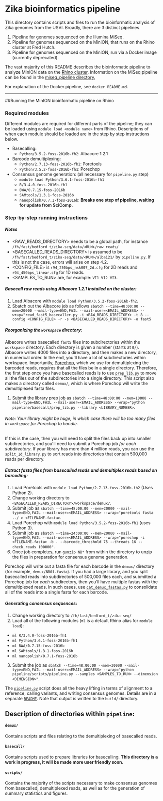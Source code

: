 # Zika bioinformatics pipeline

This directory contains scripts and files to run the bioinformatic analysis of Zika genomes from the USVI. Broadly, there are 3 distinct pipelines.

  1) Pipeline for genomes sequenced on the Illumina MiSeq.
  2) Pipeline for genomes sequenced on the MinION, that runs on the Rhino cluster at Fred Hutch.
  3) Pipeline for genomes sequenced on the MinION, run via a Docker image (currently deprecated).

The vast majority of this README describes the bioinformatic pipeline to analyze MinION data on the [Rhino cluster](https://github.com/blab/wiki/wiki/Rhino-cluster). Information on the MiSeq pipeline can be found in the [miseq_pipeline directory.](miseq_pipeline/)

For explanation of the Docker pipeline, see `docker_README.md`.

----------

##Running the MinION bioinformatic pipeline on Rhino

### Required modules
Different modules are required for different parts of the pipeline; they can be loaded using `module load <module name>` from Rhino. Descriptions of when each module should be loaded are in the step by step instructions below.

- Basecalling:
  - `Python/3.5.2-foss-2016b-fh2`: Albacore 1.2.1
- Barcode demultiplexing:
  - `Python/2.7.13-foss-2016b-fh2`: Poretools
  - `Python/3.5.2-foss-2016b-fh1`: Porechop
- Consensus genome generation: (all necessary for `pipeline.py` step)
  - `module load Python/3.6.1-foss-2016b-fh1`
  - `R/3.4.0-foss-2016b-fh1`
  - `BWA/0.7.15-foss-2016b`
  - `SAMtools/1.3.1-foss-2016b`
  - `nanopolish/0.7.1-foss-2016b`: __Breaks one step of pipeline, waiting for update from SciComp.__

### Step-by-step running instructions

##### Notes
* <RAW_READS_DIRECTORY> needs to be a global path, for instance `/fh/fast/bedford_t/zika-seq/data/<RUN>/raw_reads/`
* <BASECALLED_READS_DIRECTORY> is assumed to be `/fh/fast/bedford_t/zika-seq/data/<RUN>/alba121/` by `pipeline.py`. If this is not the case, errors will arise on step 4.2.
* <CONFIG_FILE> is `r94_250bps_nsk007_2d.cfg` for 2D reads and `r94_450bps_linear.cfg` for 1D reads.
* <SAMPLES_TO_RUN> are, for example: `VI1 VI2 VI3`.

##### Basecall raw reads using Albacore 1.2.1 installed on the cluster:
  1. Load Albacore with `module load Python/3.5.2-foss-2016b-fh2`.
  2. Sbatch out the Albacore job as follows `sbatch --time=48:00:00 --mem=20000 --mail-type=END,FAIL --mail-user=<EMAIL_ADDRESS> --wrap="read_fast5_basecaller.py -i <RAW_READS_DIRECTORY> -t 8 --config <CONFIG_FILE> -r -s <BASECALLED_READS_DIRECTORY> -o fast5`

##### Reorganizing the `workspace` directory:

Albacore writes basecalled `fast5` files into subdirectories within the `workspace` directory. Each directory is given a number (starts at `0/`). Albacore writes 4000 files into a directory, and then makes a new directory, in numerical order. In the end, you'll have a lot of subdirectories within workspace. Importantly, [Porechop](https://github.com/rrwick/Porechop), which we use for demultiplexing the barcoded reads, requires that all the files be in a single directory. Therefore, the first step once you have basecalled reads is to use [`prep_lib.py`](basecall/prep_lib.py) to move all the files out of the subdirectories into a single directory. This script also makes a directory called `demux/`, which is where Porechop will write the demultiplexed fasta files.

   1. Submit the library prep job as `sbatch --time=48:00:00 --mem=10000 --mail-type=END,FAIL --mail-user=<EMAIL_ADDRESS> --wrap="python pipeline/basecall/prep_lib.py --library <LIBRARY_NUMBER>`.

###### Note: Your library might be huge, in which case there will be too many files in `workspace` for Porechop to handle.

If this is the case, then you will need to split the files back up into smaller subdirectories, and you'll need to submit a Porechop job _for each subdirectory_. If your library has more than 4 million reads, you can use the [`split_1d_library.py`](demux/split_1d_library.py) to sort reads into directories that contain 500,000 reads per directory.

##### Extract fasta files from basecalled reads and demultiplex reads based on barcoding:
  1. Load Poretools with `module load Python/2.7.13-foss-2016b-fh2` (Uses Python 2).
  2. Change working directory to `<BASECALLED_READS_DIRECTORY>/workspace/demux/`.
  3. Submit job as `sbatch --time=48:00:00 --mem=20000 --mail-type=END,FAIL --mail-user=<EMAIL_ADDRESS> --wrap="poretools fasta ../ > <FILENAME.fasta>`.
  4. Load Porechop with `module load Python/3.5.2-foss-2016b-fh1` (uses Python 3).
  5. Submit job as `sbatch --time=24:00:00 --mem=20000 --mail-type=END,FAIL --mail-user=<EMAIL_ADDRESS> --wrap="porechop -i <FILENAME.fasta> -b . --barcode_threshold 75 --threads 16 --check_reads 100000"`.
  6. Once job completes, run `gunzip NB*` from within the directory to unzip the files in preparation for consensus genome generation.

Porechop will write out a fasta file for each barcode in the `demux/` directory (for example, `demux/NB01.fasta`). If you had a large library, and you split basecalled reads into subdirectories of 500,000 files each, and submitted a Porechop job for _each_ subdirectory, then you'll have multiple fastas with the demultiplexed reads. In such cases, use [`cat_demux_fastas.py`](demux/cat_demux_fastas.py) to consolidate all of the reads into a single fasta for each barcode.

##### Generating consensus sequences:

   1. Change working directory to `/fh/fast/bedford_t/zika-seq/`
   2. Load all of the following modules (`ml` is a default Rhino alias for `module load`):
   - `ml R/3.4.0-foss-2016b-fh1`   
   - `ml Python/3.6.1-foss-2016b-fh1`
   - `ml BWA/0.7.15-foss-2016b`
   - `ml SAMtools/1.3.1-foss-2016b`
   - `ml nanopolish/0.7.1-foss-2016b`
   3. Submit the job as `sbatch --time=48:00:00 --mem=30000 --mail-type=END,FAIL --mail-user=<EMAIL_ADDRESS> --wrap="python pipeline/scripts/pipeline.py --samples <SAMPLES_TO_RUN> --dimension <DIMENSION>"`.

The [`pipeline.py`](scripts/pipeline.py) script does all the heavy lifting in terms of alignment to a reference, calling variants, and writing consensus genomes. Details are in a separate [`README`](scripts/README.md). Note that output is written to the `build/` directory.

## Description of directories within `pipeline`:

#### `demux/`
Contains scripts and files relating to the demultiplexing of basecalled reads.

#### `basecall/`
Contains scripts used to prepare libraries for basecalling. __This directory is a work in progress, it will be made more user friendly soon.__

#### `scripts/`
Contains the majority of the scripts necessary to make consensus genomes from basecalled, demultiplexed reads, as well as for the generation of summary statistics and figures.

